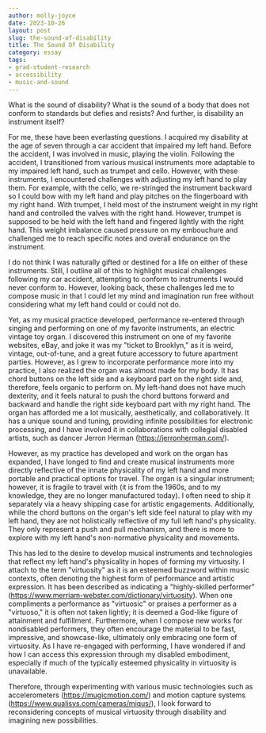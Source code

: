 ```yaml
---
author: molly-joyce
date: 2023-10-26
layout: post
slug: the-sound-of-disability
title: The Sound Of Disability
category: essay
tags:
- grad-student-research
- accessibility
- music-and-sound
---
```

What is the sound of disability? What is the sound of a body that does not conform to standards but defies and resists? And further, is disability an instrument itself?

For me, these have been everlasting questions. I acquired my disability at the age of seven through a car accident that impaired my left hand. Before the accident, I was involved in music, playing the violin. Following the accident, I transitioned from various musical instruments more adaptable to my impaired left hand, such as trumpet and cello. However, with these instruments, I encountered challenges with adjusting my left hand to play them. For example, with the cello, we re-stringed the instrument backward so I could bow with my left hand and play pitches on the fingerboard with my right hand. With trumpet, I held most of the instrument weight in my right hand and controlled the valves with the right hand. However, trumpet is supposed to be held with the left hand and fingered lightly with the right hand. This weight imbalance caused pressure on my embouchure and challenged me to reach specific notes and overall endurance on the instrument.

I do not think I was naturally gifted or destined for a life on either of these instruments. Still, I outline all of this to highlight musical challenges following my car accident, attempting to conform to instruments I would never conform to. However, looking back, these challenges led me to compose music in that I could let my mind and imagination run free without considering what my left hand could or could not do.

Yet, as my musical practice developed, performance re-entered through singing and performing on one of my favorite instruments, an electric vintage toy organ. I discovered this instrument on one of my favorite websites, eBay, and joke it was my "ticket to Brooklyn," as it is weird, vintage, out-of-tune, and a great future accessory to future apartment parties. However, as I grew to incorporate performance more into my practice, I also realized the organ was almost made for my body. It has chord buttons on the left side and a keyboard part on the right side and, therefore, feels organic to perform on. My left-hand does not have much dexterity, and it feels natural to push the chord buttons forward and backward and handle the right side keyboard part with my right hand. The organ has afforded me a lot musically, aesthetically, and collaboratively. It has a unique sound and tuning, providing infinite possibilities for electronic processing, and I have involved it in collaborations with collegial disabled artists, such as dancer Jerron Herman (<https://jerronherman.com/>).

However, as my practice has developed and work on the organ has expanded, I have longed to find and create musical instruments more directly reflective of the innate physicality of my left hand and more portable and practical options for travel. The organ is a singular instrument; however, it is fragile to travel with (it is from the 1960s, and to my knowledge, they are no longer manufactured today). I often need to ship it separately via a heavy shipping case for artistic engagements. Additionally, while the chord buttons on the organ's left side feel natural to play with my left hand, they are not holistically reflective of my full left hand's physicality. They only represent a push and pull mechanism, and there is more to explore with my left hand's non-normative physicality and movements.

This has led to the desire to develop musical instruments and technologies that reflect my left hand's physicality in hopes of forming my virtuosity. I attach to the term "virtuosity" as it is an esteemed buzzword within music contexts, often denoting the highest form of performance and artistic expression. It has been described as indicating a "highly-skilled performer" (<https://www.merriam-webster.com/dictionary/virtuosity>). When one compliments a performance as "virtuosic" or praises a performer as a "virtuoso," it is often not taken lightly; it is deemed a God-like figure of attainment and fulfillment. Furthermore, when I compose new works for nondisabled performers, they often encourage the material to be fast, impressive, and showcase-like, ultimately only embracing one form of virtuosity. As I have re-engaged with performing, I have wondered if and how I can access this expression through my disabled embodiment, especially if much of the typically esteemed physicality in virtuosity is unavailable.

Therefore, through experimenting with various music technologies such as accelerometers (<https://mugicmotion.com/>) and motion capture systems (<https://www.qualisys.com/cameras/miqus/>), I look forward to reconsidering concepts of musical virtuosity through disability and imagining new possibilities.























